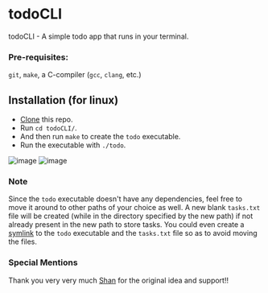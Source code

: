 # todoCLI
todoCLI - A simple todo app that runs in your terminal.

### Pre-requisites:
`git`, `make`, a C-compiler (`gcc`, `clang`, etc.)

## Installation (for linux)
  - [Clone](https://git-scm.com/docs/git-clone) this repo.
  - Run `cd todoCLI/`.
  - And then run `make` to create the `todo` executable.
  - Run the executable with `./todo`.

  ![image](https://user-images.githubusercontent.com/76509148/140901078-eebf8c9a-c4ef-4faf-8197-a287ff466d67.png)
  ![image](https://user-images.githubusercontent.com/76509148/140066085-7b7e597f-ea85-4806-b958-4b5605774585.png)

### Note
Since the `todo` executable doesn't have any dependencies, feel free to move it around to other paths of your choice as well. A new blank `tasks.txt` file will be created (while in the directory specified by the new path) if not already present in the new path to store tasks. You could even create a [symlink](https://stackoverflow.com/questions/1951742/how-can-i-symlink-a-file-in-linux) to the `todo` executable and the `tasks.txt` file so as to avoid moving the files.

### Special Mentions
Thank you very very much [Shan](https://github.com/xyzshantaram) for the original idea and support!!
